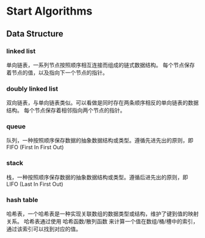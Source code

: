 # Start Algorithms

## Data Structure

### linked list

单向链表，一系列节点按照顺序相互连接而组成的链式数据结构。
每个节点保存着节点的值，以及指向下一个节点的指针。

### doubly linked list

双向链表，与单向链表类似。可以看做是同时存在两条顺序相反的单向链表的数据结构。
每个节点保存着相邻指向两个节点的指针。

### queue

队列，一种按照顺序保存数据的抽象数据结构或类型。遵循先进先出的原则，即FIFO (First In First Out)

### stack

栈，一种按照顺序保存数据的抽象数据结构或类型。遵循后进先出的原则，即LIFO (Last In First Out)

### hash table

哈希表，一个哈希表是一种实现关联数组的数据类型或结构，维护了键到值的映射关系。
哈希表通过使用 哈希函数/散列函数 来计算一个值在数组/桶/槽中的索引，通过该索引可以找到对应的值。

